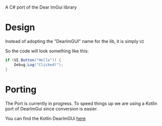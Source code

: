 A C# port of the Dear ImGui library

# Design

Instead of adopting the "DearImGUI" name for the lib, it is simply `UI`

So the code will look something like this:

```cs
if (UI.Button("Hello")) {
    Debug.Log("Clicked!");
}
```

# Porting

The Port is currently in progress. To speed things up we are using a Kotlin port of DearImGui since conversion is easier.

You can find the Kotlin DearImGUi [here](https://github.com/kotlin-graphics/imgui/tree/master/core/src/main/kotlin/imgui)
